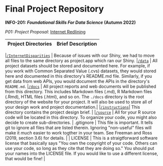 # Final Project Repository
**INFO-201: _Foundational Skills For Data Science_ (Autumn 2022)**

*P01: Project Proposal*: [Internet Redlining](./InternetDisparities/docs/p01-proposal.md) 



|Project Directories | Brief Description|
|---------------| -----------------|

|[`/InternetDisparities`](./InternetDisparities) | Because of issues with our Shiny, we had to move all files to the same directory as project.app which ran our Shiny.
|[`/data`](./InternetDisparities/data) | All project datasets should be stored and documented here. For example, if you work with Common Separated Value (.cvs) datasets, they would stored here and documented in this directory's README.md file. Similarly, if you get data from web APIs, you would document the APIs in the directory's `README.md`.
|[`/docs`](./InternetDisparities/docs) | All project reports and web documents will be published from this directory. This includes Markdown files (.md), R Markdown files (.Rmd),   HTML files (.html), and so on. The `./docs` directory is the root directory of the website for your project. It will also be used to store all of your design work and project documentation.|
|[`/instructions`](./InternetDisparities/instructions)| This directory contains the project design brief.  |
|[`/source`](./InternetDisparities/source) | All for your R source code will be located in this directory. To organize your code, you might also decide to create sub-directories.
| .gitignore | This  file is important. It tells git to ignore all files that are listed therein. Ignoring "non-useful" files will make it *much* easier to work togther in your team. See Freeman and Ross (2019, section 3.6) for details.  |
| LICENSE | This is a straigtforward software license that basically says "You own the copyright of your code.  Others can use your code, so long as they cite that they are doing so." You should put your names into the LICENSE file. If you would like to use a different license, that would be fine! |
